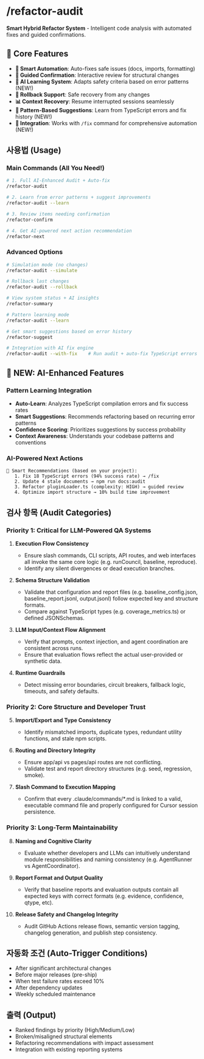 # /refactor-audit

**Smart Hybrid Refactor System** - Intelligent code analysis with automated fixes and guided confirmations.

## 🎯 Core Features

- **🤖 Smart Automation**: Auto-fixes safe issues (docs, imports, formatting)
- **🔶 Guided Confirmation**: Interactive review for structural changes
- **🧠 AI Learning System**: Adapts safety criteria based on error patterns (NEW!)
- **🔄 Rollback Support**: Safe recovery from any changes
- **📊 Context Recovery**: Resume interrupted sessions seamlessly
- **🎯 Pattern-Based Suggestions**: Learn from TypeScript errors and fix history (NEW!)
- **🔗 Integration**: Works with `/fix` command for comprehensive automation (NEW!)

## 사용법 (Usage)

### Main Commands (All You Need!)

```bash
# 1. Full AI-Enhanced Audit + Auto-fix
/refactor-audit

# 2. Learn from error patterns + suggest improvements
/refactor-audit --learn

# 3. Review items needing confirmation
/refactor-confirm

# 4. Get AI-powered next action recommendation
/refactor-next
```

### Advanced Options

```bash
# Simulation mode (no changes)
/refactor-audit --simulate

# Rollback last changes
/refactor-audit --rollback

# View system status + AI insights
/refactor-summary

# Pattern learning mode
/refactor-audit --learn

# Get smart suggestions based on error history
/refactor-suggest

# Integration with AI fix engine
/refactor-audit --with-fix    # Run audit + auto-fix TypeScript errors
```

## 🧠 NEW: AI-Enhanced Features

### Pattern Learning Integration
- **Auto-Learn**: Analyzes TypeScript compilation errors and fix success rates
- **Smart Suggestions**: Recommends refactoring based on recurring error patterns
- **Confidence Scoring**: Prioritizes suggestions by success probability
- **Context Awareness**: Understands your codebase patterns and conventions

### AI-Powered Next Actions
```
🎯 Smart Recommendations (based on your project):
   1. Fix 18 TypeScript errors (94% success rate) → /fix
   2. Update 4 stale documents → npm run docs:audit
   3. Refactor pluginLoader.ts (complexity: HIGH) → guided review
   4. Optimize import structure → 10% build time improvement
```

## 검사 항목 (Audit Categories)

### Priority 1: Critical for LLM-Powered QA Systems

1. **Execution Flow Consistency**
   - Ensure slash commands, CLI scripts, API routes, and web interfaces all invoke the same core logic (e.g. runCouncil, baseline, reproduce).
   - Identify any silent divergences or dead execution branches.

2. **Schema Structure Validation**
   - Validate that configuration and report files (e.g. baseline_config.json, baseline_report.jsonl, output.jsonl) follow expected key and structure formats.
   - Compare against TypeScript types (e.g. coverage_metrics.ts) or defined JSONSchemas.

3. **LLM Input/Context Flow Alignment**
   - Verify that prompts, context injection, and agent coordination are consistent across runs.
   - Ensure that evaluation flows reflect the actual user-provided or synthetic data.

4. **Runtime Guardrails**
   - Detect missing error boundaries, circuit breakers, fallback logic, timeouts, and safety defaults.

### Priority 2: Core Structure and Developer Trust

5. **Import/Export and Type Consistency**
   - Identify mismatched imports, duplicate types, redundant utility functions, and stale npm scripts.

6. **Routing and Directory Integrity**
   - Ensure app/api vs pages/api routes are not conflicting.
   - Validate test and report directory structures (e.g. seed, regression, smoke).

7. **Slash Command to Execution Mapping**
   - Confirm that every .claude/commands/\*.md is linked to a valid, executable command file and properly configured for Cursor session persistence.

### Priority 3: Long-Term Maintainability

8. **Naming and Cognitive Clarity**
   - Evaluate whether developers and LLMs can intuitively understand module responsibilities and naming consistency (e.g. AgentRunner vs AgentCoordinator).

9. **Report Format and Output Quality**
   - Verify that baseline reports and evaluation outputs contain all expected keys with correct formats (e.g. evidence, confidence, qtype, etc).

10. **Release Safety and Changelog Integrity**
    - Audit GitHub Actions release flows, semantic version tagging, changelog generation, and publish step consistency.

## 자동화 조건 (Auto-Trigger Conditions)

- After significant architectural changes
- Before major releases (pre-ship)
- When test failure rates exceed 10%
- After dependency updates
- Weekly scheduled maintenance

## 출력 (Output)

- Ranked findings by priority (High/Medium/Low)
- Broken/misaligned structural elements
- Refactoring recommendations with impact assessment
- Integration with existing reporting systems

